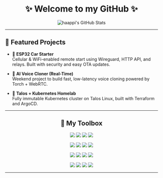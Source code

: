 <h1 align="center">✨ Welcome to my GitHub ✨</h1>


<p align="center">
  <img align="center" src="https://github-readme-stats.vercel.app/api?username=haappi&show_icons=true&theme=buefy&hide_border=true&hide_title=true" alt="haappi's GitHub Stats" />
</p>

<hr/>

## 🔧 Featured Projects

- 🚗 **ESP32 Car Starter**  
  Cellular & WiFi-enabled remote start using Wireguard, HTTP API, and relays. Built with security and easy OTA updates.

- 🧠 **AI Voice Cloner (Real-Time)**  
  Weekend project to build fast, low-latency voice cloning powered by Torch + WebRTC.

- 🧰 **Talos + Kubernetes Homelab**  
  Fully immutable Kubernetes cluster on Talos Linux, built with Terraform and ArgoCD.


<hr/>

<h2 align="center">🧰 My Toolbox</h2>

<p align="center">
  <img src="https://img.shields.io/badge/Java-ec775c?style=for-the-badge&logo=openjdk&logoColor=white" />
  <img src="https://img.shields.io/badge/Kotlin-8d74c1?style=for-the-badge&logo=kotlin&logoColor=white" />
  <img src="https://img.shields.io/badge/Python-407dac?style=for-the-badge&logo=python&logoColor=white" />
  <img src="https://img.shields.io/badge/TypeScript-007ACC?style=for-the-badge&logo=typescript&logoColor=white" />
</p>

<p align="center">
  <img src="https://img.shields.io/badge/MongoDB-4ea94b?style=for-the-badge&logo=mongodb&logoColor=white" />
  <img src="https://img.shields.io/badge/PostgreSQL-3f5f7f?style=for-the-badge&logo=postgresql&logoColor=white" />
  <img src="https://img.shields.io/badge/SQLite-6c7ea4?style=for-the-badge&logo=sqlite&logoColor=white" />
  <img src="https://img.shields.io/badge/Redis-dd0031?style=for-the-badge&logo=redis&logoColor=white" />
</p>

<p align="center">
  <img src="https://img.shields.io/badge/TailwindCSS-38b2ac?style=for-the-badge&logo=tailwind-css&logoColor=white" />
  <img src="https://img.shields.io/badge/Docker-2396ED?style=for-the-badge&logo=docker&logoColor=white" />
  <img src="https://img.shields.io/badge/Kubernetes-326ce5?style=for-the-badge&logo=kubernetes&logoColor=white" />
  <img src="https://img.shields.io/badge/GitHub%20Actions-2088FF?style=for-the-badge&logo=github-actions&logoColor=white" />
</p>

<p align="center">
  <img src="https://img.shields.io/badge/AWS-232f3e?style=for-the-badge&logo=amazonwebservices&logoColor=white" />
  <img src="https://img.shields.io/badge/Terraform-5c4ee5?style=for-the-badge&logo=terraform&logoColor=white" />
  <img src="https://img.shields.io/badge/Ansible-ee0000?style=for-the-badge&logo=ansible&logoColor=white" />
  <img src="https://img.shields.io/badge/Git-f05032?style=for-the-badge&logo=git&logoColor=white" />
</p>

<hr/>
